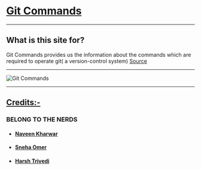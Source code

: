 # [**Git Commands**](https://wethefoss.github.io/Git-Commands)

---

## What is this site for?
Git Commands provides us the information about the commands which are required to operate git( a version-control system) 
[Source](https://wethefoss.github.io/Git-Commands)

---

![Git Commands](https://raw.githubusercontent.com/WeTheFOSS/Git-Commands/master/src/Components/images/meta.jpg)<hr>
## <u><b>Credits:-</u>
###  BELONG TO THE  NERDS
* #### [Naveen Kharwar](https://github.com/naveenkharwar)
* #### [Sneha Omer](https://github.com/sassyec0der)
* #### [Harsh Trivedi](https://www.github.com/harsh98trivedi)
